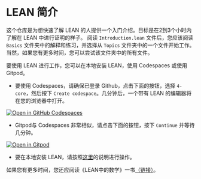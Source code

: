 # LEAN 简介

这个仓库是为想快速了解 LEAN 的人提供一个入门介绍。目标是在2到3个小时内了解在 LEAN 中进行证明的样子。
阅读 `Introduction.lean` 文件后，您应该阅读 `Basics` 文件夹中的解释和练习，并选择从 `Topics` 文件夹中的一个文件开始工作。当然，如果您有更多时间，您可以尝试该文件夹中的所有文件。

要使用 LEAN 进行工作，您可以在本地安装 LEAN，使用 Codespaces 或使用 Gitpod。

* 要使用 Codespaces，请确保已登录 Github，点击下面的按钮，选择 `4-core`，然后按下 `Create codespace`。几分钟后，一个带有 LEAN 的编辑器将在您的浏览器中打开。

[![Open in GitHub Codespaces](https://github.com/codespaces/badge.svg)](https://codespaces.new/PatrickMassot/GlimpseOfLean)

* Gitpod与 Codespaces 非常相似，请点击下面的按钮，按下 `Continue` 并等待几分钟。

[![Open in Gitpod](https://gitpod.io/button/open-in-gitpod.svg)](https://gitpod.io/#https://github.com/PatrickMassot/GlimpseOfLean)

* 要在本地安装 LEAN，请按照[这里](https://leanprover-community.github.io/get_started.html)的说明进行操作。

如果您有更多时间，您还应阅读《LEAN中的数学》一书[（链接）](https://leanprover-community.github.io/mathematics_in_lean/)。